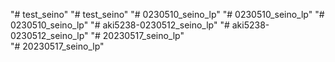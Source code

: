 "# test_seino" 
"# test_seino" 
"# 0230510_seino_lp" 
"# 0230510_seino_lp" 
"# 0230510_seino_lp" 
"# aki5238-0230512_seino_lp" 
"# aki5238-0230512_seino_lp" 
"# 20230517_seino_lp"  
"# 20230517_seino_lp" 
